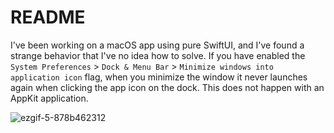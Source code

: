 # README

I've been working on a macOS app using pure SwiftUI, and I've found a strange behavior that I've no idea how to solve. If you have enabled the `System Preferences` > `Dock & Menu Bar` > `Minimize windows into application icon` flag, when you minimize the window it never launches again when clicking the app icon on the dock. This does not happen with an AppKit application.

![ezgif-5-878b462312](https://user-images.githubusercontent.com/8229382/170505347-843b81ad-db63-4f62-b67d-b8d220095ad2.gif)

